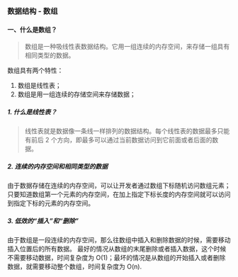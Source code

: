 ### 数据结构 - 数组

#### 一、什么是数组？

> 数组是一种吸线性表数据结构。它用一组连续的内存空间，来存储一组具有相同类型的数据。

数组具有两个特性：

1. 数组是线性表；
2. 数组是用一组连续的存储空间来存储数据；

##### 1. 什么是线性表？

> 线性表就是数据像一条线一样排列的数据结构。每个线性表的数据最多只能有前后 2 个方向，即最多可以通过当前数据访问到它前面或者后面的数据。

##### 2. 连续的内存空间和相同类型的数据

由于数据存储在连续的内存空间，可以让开发者通过数组下标随机访问数组元素；只要知道数组第一个元素的内存空间，在加上指定下标长度的内存空间就可以访问到指定下标的元素的内存空间。

##### 3. 低效的“插入”和“删除”

由于数组是一段连续的内存空间，那么往数组中插入和删除数据的时候，需要移动插入位置后的所有数据。
最好的情况从数组的末尾删除或者插入数据，这个时候不需要移动数据，时间复杂度为 O(1)；最坏的情况是从数组的开始插入或者删除数据，就需要移动整个数组，时间复杂度为 O(n).
